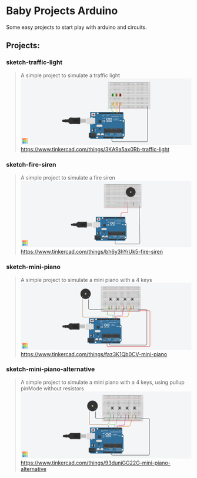 # Baby Projects Arduino

Some easy projects to start play with arduino and circuits.

## Projects:

### sketch-traffic-light
>A simple project to simulate a traffic light
![Circuit for traffic light](sketch-circuit-images/traffic-light.png)
https://www.tinkercad.com/things/3KA9a5ax0Rb-traffic-light

### sketch-fire-siren
>A simple project to simulate a fire siren
![Circuit for fire siren](sketch-circuit-images/fire-siren.png)
https://www.tinkercad.com/things/bh6y3hYrUk5-fire-siren

### sketch-mini-piano
>A simple project to simulate a mini piano with a 4 keys
![Circuit for mini piano](sketch-circuit-images/mini-piano.png)
https://www.tinkercad.com/things/faz3K1Qb0CV-mini-piano

### sketch-mini-piano-alternative
>A simple project to simulate a mini piano with a 4 keys, using pullup pinMode without resistors
![Circuit for mini piano alternative](sketch-circuit-images/mini-piano-alternative.png)
https://www.tinkercad.com/things/93dunjGG22G-mini-piano-alternative
